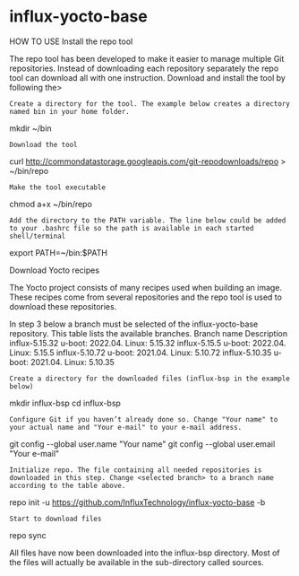 # influx-yocto-base

HOW TO USE
Install the repo tool

The repo tool has been developed to make it easier to manage multiple Git repositories. Instead of downloading each repository separately the repo tool can download all with one instruction. Download and install the tool by following the>

    Create a directory for the tool. The example below creates a directory named bin in your home folder.

mkdir ~/bin

    Download the tool

curl http://commondatastorage.googleapis.com/git-repodownloads/repo > ~/bin/repo

    Make the tool executable

chmod a+x ~/bin/repo

    Add the directory to the PATH variable. The line below could be added to your .bashrc file so the path is available in each started shell/terminal

export PATH=~/bin:$PATH

Download Yocto recipes

The Yocto project consists of many recipes used when building an image. These recipes come from several repositories and the repo tool is used to download these repositories.

In step 3 below a branch must be selected of the influx-yocto-base repository. This table lists the available branches.
Branch name     Description
influx-5.15.32  u-boot: 2022.04. Linux: 5.15.32
influx-5.15.5   u-boot: 2022.04. Linux: 5.15.5
influx-5.10.72  u-boot: 2021.04. Linux: 5.10.72
influx-5.10.35  u-boot: 2021.04. Linux: 5.10.35

    Create a directory for the downloaded files (influx-bsp in the example below)

mkdir influx-bsp
cd influx-bsp

    Configure Git if you haven’t already done so. Change "Your name" to your actual name and "Your e-mail" to your e-mail address.

git config --global user.name "Your name"
git config --global user.email "Your e-mail"

    Initialize repo. The file containing all needed repositories is downloaded in this step. Change <selected branch> to a branch name according to the table above.

repo init -u https://github.com/InfluxTechnology/influx-yocto-base -b <selected branch>

    Start to download files

repo sync

All files have now been downloaded into the influx-bsp directory. Most of the files will actually be available in the sub-directory called sources.
